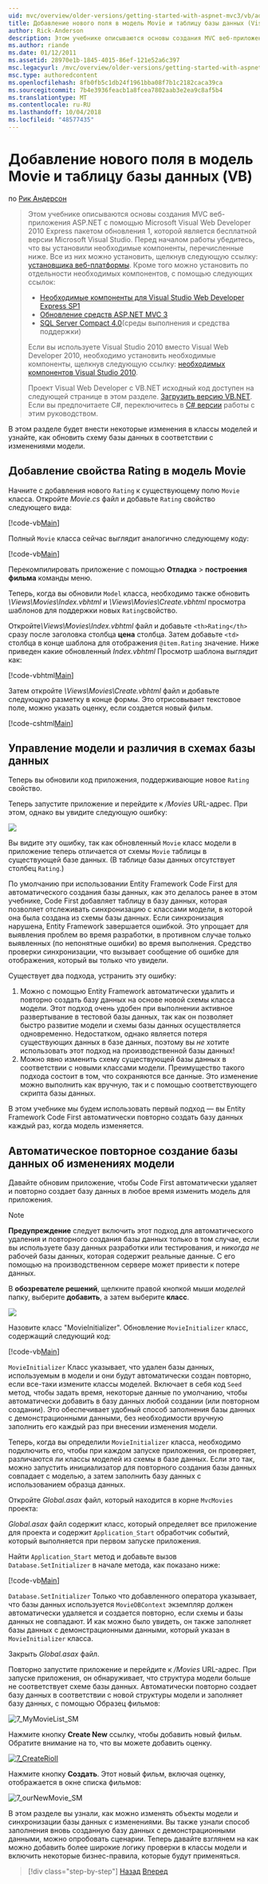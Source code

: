 ```yaml
---
uid: mvc/overview/older-versions/getting-started-with-aspnet-mvc3/vb/adding-a-new-field
title: Добавление нового поля в модель Movie и таблицу базы данных (Visual Basic) | Документация Майкрософт
author: Rick-Anderson
description: Этом учебнике описываются основы создания MVC веб-приложения ASP.NET с помощью Microsoft Visual Web Developer 2010 Express пакетом обновления 1, который является...
ms.author: riande
ms.date: 01/12/2011
ms.assetid: 28970e1b-1845-4015-86ef-121e52a6c397
msc.legacyurl: /mvc/overview/older-versions/getting-started-with-aspnet-mvc3/vb/adding-a-new-field
msc.type: authoredcontent
ms.openlocfilehash: 8fb0fb5c1db24f1961bba08f7b1c2182caca39ca
ms.sourcegitcommit: 7b4e3936feacb1a8fcea7802aab3e2ea9c8af5b4
ms.translationtype: MT
ms.contentlocale: ru-RU
ms.lasthandoff: 10/04/2018
ms.locfileid: "48577435"
---
```

<a name="adding-a-new-field-to-the-movie-model-and-database-table-vb"></a>Добавление нового поля в модель Movie и таблицу базы данных (VB)
====================
по [Рик Андерсон]((https://twitter.com/RickAndMSFT))

> Этом учебнике описываются основы создания MVC веб-приложения ASP.NET с помощью Microsoft Visual Web Developer 2010 Express пакетом обновления 1, которой является бесплатной версии Microsoft Visual Studio. Перед началом работы убедитесь, что вы установили необходимые компоненты, перечисленные ниже. Все из них можно установить, щелкнув следующую ссылку: [установщика веб-платформы](https://www.microsoft.com/web/gallery/install.aspx?appid=VWD2010SP1Pack). Кроме того можно установить по отдельности необходимых компонентов, с помощью следующих ссылок:
> 
> - [Необходимые компоненты для Visual Studio Web Developer Express SP1](https://www.microsoft.com/web/gallery/install.aspx?appid=VWD2010SP1Pack)
> - [Обновление средств ASP.NET MVC 3](https://www.microsoft.com/web/gallery/install.aspx?appsxml=&amp;appid=MVC3)
> - [SQL Server Compact 4.0](https://www.microsoft.com/web/gallery/install.aspx?appid=SQLCE;SQLCEVSTools_4_0)(среды выполнения и средства поддержки)
> 
> Если вы используете Visual Studio 2010 вместо Visual Web Developer 2010, необходимо установить необходимые компоненты, щелкнув следующую ссылку: [необходимых компонентов Visual Studio 2010](https://www.microsoft.com/web/gallery/install.aspx?appsxml=&amp;appid=VS2010SP1Pack).
> 
> Проект Visual Web Developer с VB.NET исходный код доступен на следующей странице в этом разделе. [Загрузить версию VB.NET](https://code.msdn.microsoft.com/Introduction-to-MVC-3-10d1b098). Если вы предпочитаете C#, переключитесь в [C# версии](../cs/adding-a-new-field.md) работы с этим руководством.


В этом разделе будет внести некоторые изменения в классы моделей и узнайте, как обновить схему базы данных в соответствии с изменениями модели.

## <a name="adding-a-rating-property-to-the-movie-model"></a>Добавление свойства Rating в модель Movie

Начните с добавления нового `Rating` к существующему полю `Movie` класса. Откройте *Movie.cs* файл и добавьте `Rating` свойство следующего вида:

[!code-vb[Main](adding-a-new-field/samples/sample1.vb)]

Полный `Movie` класса сейчас выглядит аналогично следующему коду:

[!code-vb[Main](adding-a-new-field/samples/sample2.vb)]

Перекомпилировать приложение с помощью **Отладка** &gt; **построения фильма** команды меню.

Теперь, когда вы обновили `Model` класса, необходимо также обновить *\Views\Movies\Index.vbhtml* и *\Views\Movies\Create.vbhtml* просмотра шаблонов для поддержки новых `Rating`свойство.

Откройте<em>\Views\Movies\Index.vbhtml</em> файл и добавьте `<th>Rating</th>` сразу после заголовка столбца <strong>цена</strong> столбца. Затем добавьте `<td>` столбца в конце шаблона для отображения `@item.Rating` значение. Ниже приведен какие обновленный <em>Index.vbhtml</em> Просмотр шаблона выглядит как:

[!code-vbhtml[Main](adding-a-new-field/samples/sample3.vbhtml)]

Затем откройте *\Views\Movies\Create.vbhtml* файл и добавьте следующую разметку в конце формы. Это отрисовывает текстовое поле, можно указать оценку, если создается новый фильм.

[!code-cshtml[Main](adding-a-new-field/samples/sample4.cshtml)]

## <a name="managing-model-and-database-schema-differences"></a>Управление модели и различия в схемах базы данных

Теперь вы обновили код приложения, поддерживающие новое `Rating` свойство.

Теперь запустите приложение и перейдите к */Movies* URL-адрес. При этом, однако вы увидите следующую ошибку:

![](adding-a-new-field/_static/image1.png)

Вы видите эту ошибку, так как обновленный `Movie` класс модели в приложение теперь отличается от схемы `Movie` таблицы в существующей базе данных. (В таблице базы данных отсутствует столбец `Rating`.)

По умолчанию при использовании Entity Framework Code First для автоматического создания базы данных, как это делалось ранее в этом учебнике, Code First добавляет таблицу в базу данных, которая позволяет отслеживать синхронизацию с классами модели, в которой она была создана из схемы базы данных. Если синхронизация нарушена, Entity Framework завершается ошибкой. Это упрощает для выявления проблем во время разработки, в противном случае только выявленных (по непонятные ошибки) во время выполнения. Средство проверки синхронизации, что вызывает сообщение об ошибке для отображения, который вы только что увидели.

Существует два подхода, устранить эту ошибку:

1. Можно с помощью Entity Framework автоматически удалить и повторно создать базу данных на основе новой схемы класса модели. Этот подход очень удобен при выполнении активное развертывание в тестовой базы данных, так как он позволяет быстро развитие модели и схемы базы данных осуществляется одновременно. Недостатком, однако является потеря существующих данных в базе данных, поэтому вы *не* хотите использовать этот подход на производственной базы данных!
2. Можно явно изменить схему существующей базы данных в соответствии с новыми классами модели. Преимущество такого подхода состоит в том, что сохраняются все данные. Это изменение можно выполнить как вручную, так и с помощью соответствующего скрипта базы данных.

В этом учебнике мы будем использовать первый подход — вы Entity Framework Code First автоматически повторно создать базу данных каждый раз, когда модель изменяется.

## <a name="automatically-re-creating-the-database-on-model-changes"></a>Автоматическое повторное создание базы данных об изменениях модели

Давайте обновим приложение, чтобы Code First автоматически удаляет и повторно создает базу данных в любое время изменить модель для приложения.

> [!NOTE] 
> 
> **Предупреждение** следует включить этот подход для автоматического удаления и повторного создания базы данных только в том случае, если вы используете базу данных разработки или тестирования, и *никогда не* рабочей базы данных, которая содержит реальные данные. С его помощью на производственном сервере может привести к потере данных.


В **обозревателе решений**, щелкните правой кнопкой мыши *моделей* папку, выберите **добавить**, а затем выберите **класс**.

![](adding-a-new-field/_static/image2.png)

Назовите класс &quot;MovieInitializer&quot;. Обновление `MovieInitializer` класс, содержащий следующий код:

[!code-vb[Main](adding-a-new-field/samples/sample5.vb)]

`MovieInitializer` Класс указывает, что удален базы данных, используемым в модели и они будут автоматически создан повторно, если все-таки измените классы моделей. Включает в себя код `Seed` метод, чтобы задать время, некоторые данные по умолчанию, чтобы автоматически добавить в базу данных любой создании (или повторном создании). Это обеспечивает удобный способ заполнения базы данных с демонстрационными данными, без необходимости вручную заполнить его каждый раз при внесении изменения модели.

Теперь, когда вы определили `MovieInitializer` класса, необходимо подключить его, чтобы при каждом запуске приложения, он проверяет, различаются ли классы моделей из схемы в базе данных. Если это так, можно запустить инициализатор для повторного создания базы данных совпадает с моделью, а затем заполнить базу данных с использованием образца данных.

Откройте *Global.asax* файл, который находится в корне `MvcMovies` проекта:

*Global.asax* файл содержит класс, который определяет все приложение для проекта и содержит `Application_Start` обработчик событий, который выполняется при первом запуске приложения.

Найти `Application_Start` метод и добавьте вызов `Database.SetInitializer` в начале метода, как показано ниже:

[!code-vb[Main](adding-a-new-field/samples/sample6.vb)]

`Database.SetInitializer` Только что добавленного оператора указывает, что базы данных используется `MovieDBContext` экземпляр должен автоматически удаляется и создается повторно, если схемы и базы данных не совпадают. И как можно было увидеть, он также заполняет базы данных с демонстрационными данными, который указан в `MovieInitializer` класса.

Закрыть *Global.asax* файл.

Повторно запустите приложение и перейдите к */Movies* URL-адрес. При запуске приложения, он обнаруживает, что структура модели больше не соответствует схеме базы данных. Автоматически повторно создает базу данных в соответствии с новой структуры модели и заполняет базу данных, с помощью Образец фильмов:

![7_MyMovieList_SM](adding-a-new-field/_static/image3.png)

Нажмите кнопку **Create New** ссылку, чтобы добавить новый фильм. Обратите внимание на то, что вы можете добавить оценку.

[![7_CreateRioII](adding-a-new-field/_static/image5.png)](adding-a-new-field/_static/image4.png)

Нажмите кнопку **Создать**. Этот новый фильм, включая оценку, отображается в окне списка фильмов:

![7_ourNewMovie_SM](adding-a-new-field/_static/image6.png)

В этом разделе вы узнали, как можно изменять объекты модели и синхронизации базы данных с изменениями. Вы также узнали способ заполнения вновь созданную базу данных с демонстрационными данными, можно опробовать сценарии. Теперь давайте взглянем на как можно добавить более широкие логику проверки в классы модели и включить некоторые бизнес-правила, которые будут применяться.

> [!div class="step-by-step"]
> [Назад](examining-the-edit-methods-and-edit-view.md)
> [Вперед](adding-validation-to-the-model.md)
